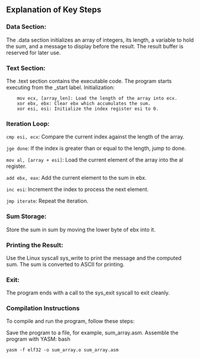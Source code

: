 ## Explanation of Key Steps

### Data Section:
The .data section initializes an array of integers, its length, a variable to hold the sum, and a message to display before the result. The result buffer is reserved for later use.

### Text Section:
The .text section contains the executable code. The program starts executing from the _start label.
Initialization:
```
    mov ecx, [array_len]: Load the length of the array into ecx.
    xor ebx, ebx: Clear ebx which accumulates the sum.
    xor esi, esi: Initialize the index register esi to 0.
```

### Iteration Loop:
`cmp esi, ecx`: Compare the current index against the length of the array.

`jge done`: If the index is greater than or equal to the length, jump to done.

`mov al, [array + esi]`: Load the current element of the array into the al register.

`add ebx, eax`: Add the current element to the sum in ebx.

`inc esi`: Increment the index to process the next element.

`jmp iterate`: Repeat the iteration.

### Sum Storage:
Store the sum in sum by moving the lower byte of ebx into it.

### Printing the Result:
Use the Linux syscall sys_write to print the message and the computed sum. The sum is converted to ASCII for printing.


### Exit:
The program ends with a call to the sys_exit syscall to exit cleanly.

### Compilation Instructions
To compile and run the program, follow these steps:

Save the program to a file, for example, sum_array.asm.
Assemble the program with YASM:
bash
```
yasm -f elf32 -o sum_array.o sum_array.asm
```